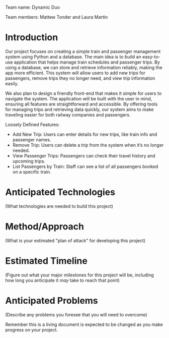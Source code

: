 Team name: Dynamic Duo

Team members: Mattew Tonder and Laura Martin

# Introduction

Our project focuses on creating a simple train and passenger management system using Python and a database. The main idea is to build an easy-to-use application that helps manage train schedules and passenger trips. By using a database, we can store and retrieve information reliably, making the app more efficient. This system will allow users to add new trips for passengers, remove trips they no longer need, and view trip information easily.

We also plan to design a friendly front-end that makes it simple for users to navigate the system. The application will be built with the user in mind, ensuring all features are straightforward and accessible. By offering tools for managing trips and retrieving data quickly, our system aims to make traveling easier for both railway companies and passengers.

Loosely Defined Features:
- Add New Trip: Users can enter details for new trips, like train info and passenger names.
- Remove Trip: Users can delete a trip from the system when it’s no longer needed.
- View Passenger Trips: Passengers can check their travel history and upcoming trips.
- List Passengers by Train: Staff can see a list of all passengers booked on a specific train.

# Anticipated Technologies

(What technologies are needed to build this project)

# Method/Approach

(What is your estimated "plan of attack" for developing this project)

# Estimated Timeline

(Figure out what your major milestones for this project will be, including how long you anticipate it *may* take to reach that point)

# Anticipated Problems

(Describe any problems you foresee that you will need to overcome)

Remember this is a living document is expected to be changed as you make progress on your project.
